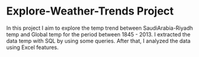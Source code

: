 # Explore-Weather-Trends Project


In this project I aim to explore the temp trend between SaudiArabia-Riyadh temp and Global temp for the period between 1845 - 2013.
I extracted the data temp with SQL by using some queries. After that, I analyzed the data using Excel features.
